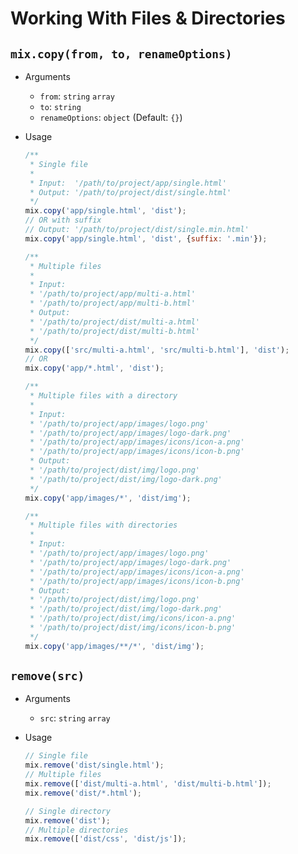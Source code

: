 # Working With Files & Directories

## `mix.copy(from, to, renameOptions)`

- Arguments
  - `from`: `string` `array`
  - `to`: `string`
  - `renameOptions`: `object` (Default: `{}`)
- Usage
  ```js
  /**
   * Single file
   *
   * Input:  '/path/to/project/app/single.html'
   * Output: '/path/to/project/dist/single.html'
   */
  mix.copy('app/single.html', 'dist');
  // OR with suffix
  // Output: '/path/to/project/dist/single.min.html'
  mix.copy('app/single.html', 'dist', {suffix: '.min'});
  ```

  ```js
  /**
   * Multiple files
   *
   * Input:
   * '/path/to/project/app/multi-a.html'
   * '/path/to/project/app/multi-b.html'
   * Output:
   * '/path/to/project/dist/multi-a.html'
   * '/path/to/project/dist/multi-b.html'
   */
  mix.copy(['src/multi-a.html', 'src/multi-b.html'], 'dist');
  // OR
  mix.copy('app/*.html', 'dist');
  ```

  ```js
  /**
   * Multiple files with a directory
   *
   * Input:
   * '/path/to/project/app/images/logo.png'
   * '/path/to/project/app/images/logo-dark.png'
   * '/path/to/project/app/images/icons/icon-a.png'
   * '/path/to/project/app/images/icons/icon-b.png'
   * Output:
   * '/path/to/project/dist/img/logo.png'
   * '/path/to/project/dist/img/logo-dark.png'
   */
  mix.copy('app/images/*', 'dist/img');
  ```

  ```js
  /**
   * Multiple files with directories
   *
   * Input:
   * '/path/to/project/app/images/logo.png'
   * '/path/to/project/app/images/logo-dark.png'
   * '/path/to/project/app/images/icons/icon-a.png'
   * '/path/to/project/app/images/icons/icon-b.png'
   * Output:
   * '/path/to/project/dist/img/logo.png'
   * '/path/to/project/dist/img/logo-dark.png'
   * '/path/to/project/dist/img/icons/icon-a.png'
   * '/path/to/project/dist/img/icons/icon-b.png'
   */
  mix.copy('app/images/**/*', 'dist/img');
  ```

## `remove(src)`

- Arguments
  - `src`: `string` `array`
- Usage
  ```js
  // Single file
  mix.remove('dist/single.html');
  // Multiple files
  mix.remove(['dist/multi-a.html', 'dist/multi-b.html']);
  mix.remove('dist/*.html');
  ```

  ```js
  // Single directory
  mix.remove('dist');
  // Multiple directories
  mix.remove(['dist/css', 'dist/js']);
  ```
